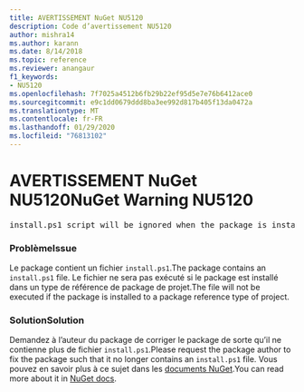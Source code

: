 ```yaml
---
title: AVERTISSEMENT NuGet NU5120
description: Code d’avertissement NU5120
author: mishra14
ms.author: karann
ms.date: 8/14/2018
ms.topic: reference
ms.reviewer: anangaur
f1_keywords:
- NU5120
ms.openlocfilehash: 7f7025a4512b6fb29b22ef95d5e7e76b6412ace0
ms.sourcegitcommit: e9c1dd0679ddd8ba3ee992d817b405f13da0472a
ms.translationtype: MT
ms.contentlocale: fr-FR
ms.lasthandoff: 01/29/2020
ms.locfileid: "76813102"
---
```

# <a name="nuget-warning-nu5120"></a><span data-ttu-id="8677b-103">AVERTISSEMENT NuGet NU5120</span><span class="sxs-lookup"><span data-stu-id="8677b-103">NuGet Warning NU5120</span></span>
<pre>install.ps1 script will be ignored when the package is installed after the migration.</pre>

### <a name="issue"></a><span data-ttu-id="8677b-104">Problème</span><span class="sxs-lookup"><span data-stu-id="8677b-104">Issue</span></span>

<span data-ttu-id="8677b-105">Le package contient un fichier `install.ps1`.</span><span class="sxs-lookup"><span data-stu-id="8677b-105">The package contains an `install.ps1` file.</span></span> <span data-ttu-id="8677b-106">Le fichier ne sera pas exécuté si le package est installé dans un type de référence de package de projet.</span><span class="sxs-lookup"><span data-stu-id="8677b-106">The file will not be executed if the package is installed to a package reference type of project.</span></span>


### <a name="solution"></a><span data-ttu-id="8677b-107">Solution</span><span class="sxs-lookup"><span data-stu-id="8677b-107">Solution</span></span>

<span data-ttu-id="8677b-108">Demandez à l’auteur du package de corriger le package de sorte qu’il ne contienne plus de fichier `install.ps1`.</span><span class="sxs-lookup"><span data-stu-id="8677b-108">Please request the package author to fix the package such that it no longer contains an `install.ps1` file.</span></span> <span data-ttu-id="8677b-109">Vous pouvez en savoir plus à ce sujet dans les [documents NuGet](../../consume-packages/migrate-packages-config-to-package-reference.md).</span><span class="sxs-lookup"><span data-stu-id="8677b-109">You can read more about it in [NuGet docs](../../consume-packages/migrate-packages-config-to-package-reference.md).</span></span>
